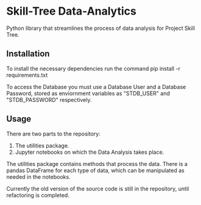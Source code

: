# Skill-Tree Data-Analytics
Python library that streamlines the process of data analysis for Project Skill Tree.

## Installation
To install the necessary dependencies run the command pip install -r requirements.txt

To access the Database you must use a Database User and a Database Password, stored as enviornment variables as "STDB_USER" and "STDB_PASSWORD" respectively.

## Usage
There are two parts to the repository: 
1) The utilities package.
2) Jupyter notebooks on which the Data Analysis takes place.

The utilities package contains methods that process the data. There is a pandas DataFrame for each type of data, which can be manipulated as needed in the notebooks.

Currently the old version of the source code is still in the repository, until refactoring is completed.